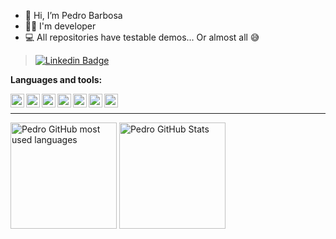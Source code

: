 - 👋 Hi, I’m Pedro Barbosa
- 👨‍💻 I'm developer
- 💻 All repositories have testable demos... Or almost all 😅
> <a href="https://www.linkedin.com/in/pedro-abarbosa/"><img alt="Linkedin Badge" src="https://img.shields.io/badge/-Pedro%20Barbosa-blue?style=for-the-badge&logo=Linkedin&logoColor=white&https://www.linkedin.com/in/pedro-abarbosa"></a> 

**Languages and tools:**

<img align="left" height="22" src="https://raw.githubusercontent.com/pedrobarbosa0/pedrobarbosa0/main/images/javascript.png">
<img align="left" height="22" src="https://raw.githubusercontent.com/pedrobarbosa0/pedrobarbosa0/main/images/typescript.svg">
<img align="left" height="22" src="https://raw.githubusercontent.com/pedrobarbosa0/pedrobarbosa0/main/images/nodejs.png">
<img align="left" height="22" src="https://raw.githubusercontent.com/pedrobarbosa0/pedrobarbosa0/main/images/react.png">
<img align="left" height="22" src="https://raw.githubusercontent.com/pedrobarbosa0/pedrobarbosa0/main/images/nextjs-2.svg">
<img align="left" height="22" src="https://sass-lang.com/assets/img/logos/logo-b6e1ef6e.svg">
<img align="left" height="22" src="https://styled-components.com/icon.png">

<br />

___


<div>
  <img height="170em" src="https://github-readme-stats.vercel.app/api/top-langs/?username=pedrobarbosa0&layout=compact&theme=github_dark&hide=html,css&langs_count=9&hide_border=true" alt="Pedro GitHub most used languages" />
  <img height="170em" src="https://github-readme-stats.vercel.app/api?username=pedrobarbosa0&show_icons=true&hide_border=true&&count_private=true&include_all_commits=true&theme=github_dark&cache_seconds=24000" alt="Pedro GitHub Stats" />
</div>


<!---
pedrobarbosa0/pedrobarbosa0 is a ✨ special ✨ repository because its `README.md` (this file) appears on your GitHub profile.
You can click the Preview link to take a look at your changes.
--->
